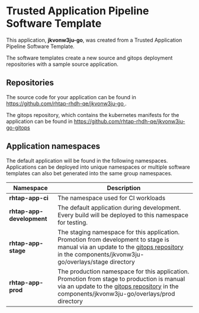 # Trusted Application Pipeline Software Template

This application, **jkvonw3ju-go**, was created from a Trusted Application Pipeline Software Template.

The software templates create a new source and gitops deployment repositories with a sample source application. 

## Repositories

The source code for your application can be found in [https://github.com/rhtap-rhdh-qe/jkvonw3ju-go ](https://github.com/rhtap-rhdh-qe/jkvonw3ju-go ).
 
The gitops repository, which contains the kubernetes manifests for the application can be found in 
[https://github.com/rhtap-rhdh-qe/jkvonw3ju-go-gitops ](https://github.com/rhtap-rhdh-qe/jkvonw3ju-go-gitops ) 

## Application namespaces 

The default application will be found in the following namespaces. Applications can be deployed into unique namespaces or multiple software templates can also bet generated into the same group namespaces.  

|  Namespace   |  Description   |  
| -------- | -------- |
| **rhtap-app-ci** | The namespace used for CI workloads |
| **rhtap-app-development** | The default application during development. Every build will be deployed to this namespace for testing. |
| **rhtap-app-stage** | The staging namespace for this application. Promotion from development to stage is manual via an update to the [gitops repository](https://github.com/rhtap-rhdh-qe/jkvonw3ju-go-gitops ) in the components/jkvonw3ju-go/overlays/stage directory |
| **rhtap-app-prod** | The production namespace for this application. Promotion from stage to production is manual via an update to the [gitops repository](https://github.com/rhtap-rhdh-qe/jkvonw3ju-go-gitops ) in the components/jkvonw3ju-go/overlays/prod directory |
